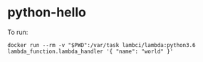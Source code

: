 # python-hello

To run:

    docker run --rm -v "$PWD":/var/task lambci/lambda:python3.6 lambda_function.lambda_handler '{ "name": "world" }'
